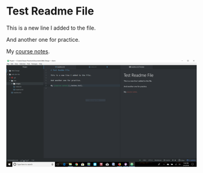 # Test Readme File

This is a new line I added to the file.

And another one for practice.

My [course notes](./notes.txt).

![Image of My Atom Editor](./images/screenshot.png)

